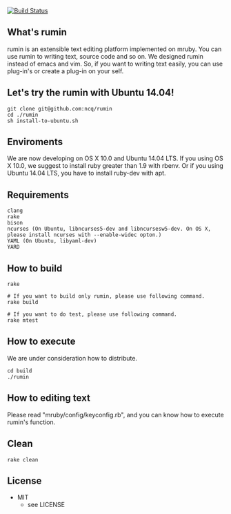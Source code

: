 [![Build Status](https://travis-ci.org/ncq/rumin.svg?branch=master)](https://travis-ci.org/ncq/rumin)

## What's rumin
rumin is an extensible text editing platform implemented on mruby.
You can use rumin to writing text, source code and so on.
We designed rumin instead of emacs and vim.
So, if you want to writing text easily, 
you can use plug-in's or create a plug-in on your self.

## Let's try the rumin with Ubuntu 14.04!

    git clone git@github.com:ncq/rumin
    cd ./rumin
    sh install-to-ubuntu.sh

## Enviroments
We are now developing on OS X 10.0 and Ubuntu 14.04 LTS.
If you using OS X 10.0, we suggest to install ruby greater than 1.9 with rbenv.
Or if you using Ubuntu 14.04 LTS, you have to install ruby-dev with apt.

## Requirements

    clang
    rake
    bison
    ncurses (On Ubuntu, libncurses5-dev and libncursesw5-dev. On OS X, please install ncurses with --enable-widec opton.)
    YAML (On Ubuntu, libyaml-dev)
    YARD

## How to build

    rake
    
    # If you want to build only rumin, please use following command.
    rake build

    # If you want to do test, please use following command.
    rake mtest
    
## How to execute
We are under consideration how to distribute.

    cd build
    ./rumin

## How to editing text
Please read "mruby/config/keyconfig.rb", and you can know how to execute rumin's function.

## Clean

    rake clean

## License
* MIT
  * see LICENSE
